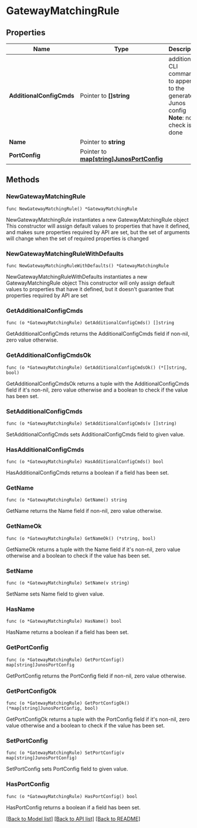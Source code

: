 # GatewayMatchingRule

## Properties

Name | Type | Description | Notes
------------ | ------------- | ------------- | -------------
**AdditionalConfigCmds** | Pointer to **[]string** | additional CLI commands to append to the generated Junos config  **Note**: no check is done | [optional] 
**Name** | Pointer to **string** |  | [optional] 
**PortConfig** | Pointer to [**map[string]JunosPortConfig**](JunosPortConfig.md) |  | [optional] 

## Methods

### NewGatewayMatchingRule

`func NewGatewayMatchingRule() *GatewayMatchingRule`

NewGatewayMatchingRule instantiates a new GatewayMatchingRule object
This constructor will assign default values to properties that have it defined,
and makes sure properties required by API are set, but the set of arguments
will change when the set of required properties is changed

### NewGatewayMatchingRuleWithDefaults

`func NewGatewayMatchingRuleWithDefaults() *GatewayMatchingRule`

NewGatewayMatchingRuleWithDefaults instantiates a new GatewayMatchingRule object
This constructor will only assign default values to properties that have it defined,
but it doesn't guarantee that properties required by API are set

### GetAdditionalConfigCmds

`func (o *GatewayMatchingRule) GetAdditionalConfigCmds() []string`

GetAdditionalConfigCmds returns the AdditionalConfigCmds field if non-nil, zero value otherwise.

### GetAdditionalConfigCmdsOk

`func (o *GatewayMatchingRule) GetAdditionalConfigCmdsOk() (*[]string, bool)`

GetAdditionalConfigCmdsOk returns a tuple with the AdditionalConfigCmds field if it's non-nil, zero value otherwise
and a boolean to check if the value has been set.

### SetAdditionalConfigCmds

`func (o *GatewayMatchingRule) SetAdditionalConfigCmds(v []string)`

SetAdditionalConfigCmds sets AdditionalConfigCmds field to given value.

### HasAdditionalConfigCmds

`func (o *GatewayMatchingRule) HasAdditionalConfigCmds() bool`

HasAdditionalConfigCmds returns a boolean if a field has been set.

### GetName

`func (o *GatewayMatchingRule) GetName() string`

GetName returns the Name field if non-nil, zero value otherwise.

### GetNameOk

`func (o *GatewayMatchingRule) GetNameOk() (*string, bool)`

GetNameOk returns a tuple with the Name field if it's non-nil, zero value otherwise
and a boolean to check if the value has been set.

### SetName

`func (o *GatewayMatchingRule) SetName(v string)`

SetName sets Name field to given value.

### HasName

`func (o *GatewayMatchingRule) HasName() bool`

HasName returns a boolean if a field has been set.

### GetPortConfig

`func (o *GatewayMatchingRule) GetPortConfig() map[string]JunosPortConfig`

GetPortConfig returns the PortConfig field if non-nil, zero value otherwise.

### GetPortConfigOk

`func (o *GatewayMatchingRule) GetPortConfigOk() (*map[string]JunosPortConfig, bool)`

GetPortConfigOk returns a tuple with the PortConfig field if it's non-nil, zero value otherwise
and a boolean to check if the value has been set.

### SetPortConfig

`func (o *GatewayMatchingRule) SetPortConfig(v map[string]JunosPortConfig)`

SetPortConfig sets PortConfig field to given value.

### HasPortConfig

`func (o *GatewayMatchingRule) HasPortConfig() bool`

HasPortConfig returns a boolean if a field has been set.


[[Back to Model list]](../README.md#documentation-for-models) [[Back to API list]](../README.md#documentation-for-api-endpoints) [[Back to README]](../README.md)


